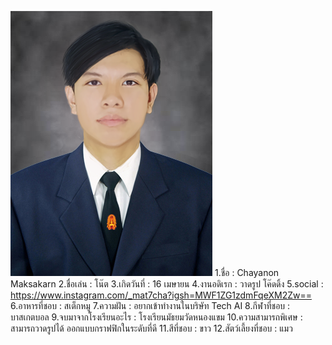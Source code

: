 
![alt text](IMG/IMG_20240821_172043.png)
1.ชื่อ : Chayanon Maksakarn 
2.ชื่อเล่น : โน๊ต
3.เกิดวันที่ : 16 เมษายน
4.งานอดิเรก : วาดรูป โค๊ดดิ้ง
5.social : https://www.instagram.com/_mat7cha?igsh=MWF1ZG1zdmFqeXM2Zw==
6.อาหารที่ชอบ : สเต็กหมู
7.ความฝัน : อยากเข้าทำงานในบริษัท Tech AI
8.กีฬาที่ชอบ : บาสเกตบอล
9.จบมาจากโรงเรียนอะไร : โรงเรียนมัธยมวัดหนองแขม
10.ความสามารถพิเศษ : สามารถวาดรูปได้ ออกแบบกราฟฟิกในระดับที่ดี
11.สีที่ชอบ : ขาว
12.สัตว์เลี้ยงที่ชอบ : แมว
